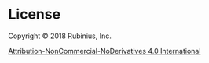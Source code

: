 # License

Copyright &copy; 2018 Rubinius, Inc.

[Attribution-NonCommercial-NoDerivatives 4.0 International](https://creativecommons.org/licenses/by-nc-nd/4.0/legalcode)
